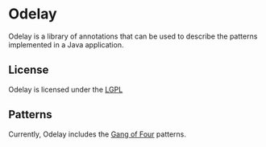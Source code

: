 # Odelay

Odelay is a library of annotations that can be used to describe the
patterns implemented in a Java application.

## License

Odelay is licensed under the  [LGPL](http://www.gnu.org/licenses/lgpl.html)

## Patterns

Currently, Odelay includes the [Gang of Four](http://en.wikipedia.org/wiki/Design_Patterns) patterns.
